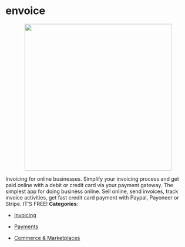 # envoice

<p align="center">
    <img width="400" src="https://raw.githubusercontent.com/awesome-apis/awesome-apis/apis/envoice/logo_256x256.png" />
</p>


Invoicing for online businesses. Simplify your invoicing process and get paid online with a debit or credit card via your payment gateway. The simplest app for doing business online.  Sell online, send invoices, track invoice activities, get fast credit card payment with Paypal, Payoneer or Stripe.  IT’S FREE!
**Categories**:

- [Invoicing](https://github/awesome-apis/awesome-apis#invoicing)

- [Payments](https://github/awesome-apis/awesome-apis#payments)

- [Commerce & Marketplaces](https://github/awesome-apis/awesome-apis#commerce-and-marketplaces)



